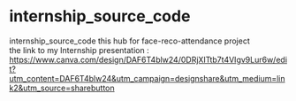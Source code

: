 # internship_source_code
internship_source_code 
this hub for face-reco-attendance project <br> 
the link to my Internship presentation : https://www.canva.com/design/DAF6T4blw24/0DRjXITtb7t4VIgv9Lur6w/edit?utm_content=DAF6T4blw24&utm_campaign=designshare&utm_medium=link2&utm_source=sharebutton  
